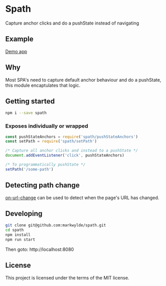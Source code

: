 # Spath

Capture anchor clicks and do a pushState instead of navigating

## Example

[Demo app](https://spath.onrender.com)

## Why

Most SPA's need to capture default anchor behaviour and do a pushState, this module encaptulates that logic.

## Getting started

```bash
npm i --save spath
```

### Exposes individually or wrapped

```js
const pushStateAnchors = require('spath/pushStateAnchors')
const setPath = require('spath/setPath')

/* Capture all anchor clicks and instead to a pushState */
document.addEventListener('click', pushStateAnchors)

/* To programmatically pushState */
setPath('/some-path')
```

## Detecting path change

[on-url-change](https://www.npmjs.com/package/on-url-change) can be used to detect when the page's URL has changed.

## Developing

```bash
git clone git@github.com:markwylde/spath.git
cd spath
npm install
npm run start
```

Then goto:
http://localhost:8080

## License
This project is licensed under the terms of the MIT license.
